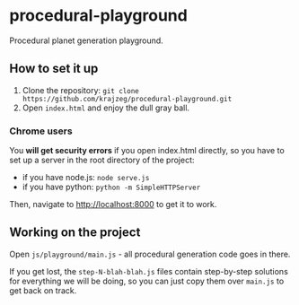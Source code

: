 procedural-playground
=====================

Procedural planet generation playground.

## How to set it up

1. Clone the repository: `git clone https://github.com/krajzeg/procedural-playground.git`
2. Open `index.html` and enjoy the dull gray ball.

### Chrome users 

You **will get security errors** if you open index.html directly, so you have to set up a server in the root directory of the project:

* if you have node.js: `node serve.js`
* if you have python: `python -m SimpleHTTPServer`

Then, navigate to [http://localhost:8000](http://localhost:8000) to get it to work.

## Working on the project

Open `js/playground/main.js` - all procedural generation code goes in there. 

If you get lost, the `step-N-blah-blah.js` files contain step-by-step solutions for everything we will be doing, so you can just copy them over `main.js` to get back on track.



